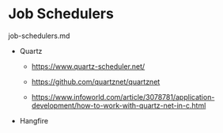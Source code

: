 # Job Schedulers

job-schedulers.md

*   Quartz

    *   https://www.quartz-scheduler.net/

    *   https://github.com/quartznet/quartznet

    *   https://www.infoworld.com/article/3078781/application-development/how-to-work-with-quartz-net-in-c.html
    
*   Hangfire


